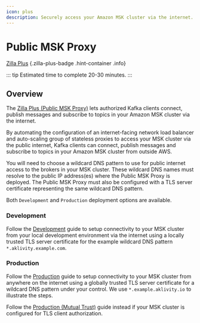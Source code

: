 ```yaml
---
icon: plus
description: Securely access your Amazon MSK cluster via the internet.
---
```


# Public MSK Proxy
<!-- TODO enable -->
<!-- markdownlint-disable -->

[Zilla Plus](https://www.aklivity.io/products/zilla-plus)
{.zilla-plus-badge .hint-container .info}

::: tip Estimated time to complete 20-30 minutes.
:::

## Overview

The [Zilla Plus (Public MSK Proxy)](https://aws.amazon.com/marketplace/pp/prodview-jshnzslazfm44) lets authorized Kafka clients connect, publish messages and subscribe to topics in your Amazon MSK cluster via the internet.

By automating the configuration of an internet-facing network load balancer and auto-scaling group of stateless proxies to access your MSK cluster via the public internet, Kafka clients can connect, publish messages and subscribe to topics in your Amazon MSK cluster from outside AWS.

You will need to choose a wildcard DNS pattern to use for public internet access to the brokers in your MSK cluster. These wildcard DNS names must resolve to the public IP address(es) where the Public MSK Proxy is deployed. The Public MSK Proxy must also be configured with a TLS server certificate representing the same wildcard DNS pattern.

Both `Development` and `Production` deployment options are available.

### Development

Follow the [Development](./development.md) guide to setup connectivity to your MSK cluster from your local development environment via the internet using a locally trusted TLS server certificate for the example wildcard DNS pattern `*.aklivity.example.com`.

### Production

Follow the [Production](./production.md) guide to setup connectivity to your MSK cluster from anywhere on the internet using a globally trusted TLS server certificate for a wildcard DNS pattern under your control. We use `*.example.aklivity.io` to illustrate the steps.

Follow the [Production (Mutual Trust)](./production-mutual-trust.md) guide instead if your MSK cluster is configured for TLS client authorization.
